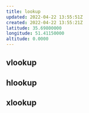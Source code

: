 ```yaml
---
title: lookup
updated: 2022-04-22 13:55:51Z
created: 2022-04-22 13:55:21Z
latitude: 35.69800000
longitude: 51.41150000
altitude: 0.0000
---
```


## vlookup


## hlookup


## xlookup